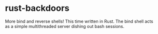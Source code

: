 # rust-backdoors
More bind and reverse shells! This time written in Rust. The bind shell acts as a simple multithreaded server dishing out bash sessions. 
